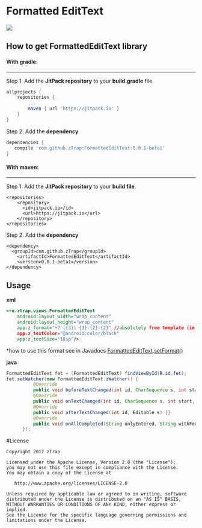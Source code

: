 # Formatted EditText
[![](https://jitpack.io/v/zTrap/FormattedEditText.svg)](https://jitpack.io/#zTrap/FormattedEditText)
## How to get FormattedEditText library 
#### With gradle:
---
Step 1. Add the **JitPack repository** to your **build.gradle** file.
```gradle
allprojects {
	repositories {
		...
		maven { url 'https://jitpack.io' }
	}
}
```
Step 2. Add the **dependency**
```gradle
dependencies {
   compile 'com.github.zTrap:FormattedEditText:0.0.1-beta1'
}
```
#### With maven:
---
Step 1. Add the **JitPack repository** to your **build file**.
```maven
<repositories>
	<repository>
	  <id>jitpack.io</id>
	  <url>https://jitpack.io</url>
	</repository>
</repositories>
```  
Step 2. Add the **dependency**
```maven
<dependency>
  <groupId>com.github.zTrap</groupId>
	<artifactId>FormattedEditText</artifactId>
	<version>0.0.1-beta1</version>
</dependency>
```
## Usage
**xml**
```xml
<ru.ztrap.views.FormattedEditText
    android:layout_width="wrap_content"
    android:layout_height="wrap_content"
    app:z_format="+7 ({3}) {3}-{2}-{2}" //absolutely free template (in single-line)*
    app:z_textColor="@android:color/black"
    app:z_textSize="18sp"/>
```
*how to use this format see in Javadocs [FormattedEditText](https://jitpack.io/com/github/zTrap/FormattedEditText/0.0.1-beta1/javadoc/ru/ztrap/views/FormattedEditText.html).[setFormat()](https://jitpack.io/com/github/zTrap/FormattedEditText/0.0.1-beta1/javadoc/ru/ztrap/views/FormattedEditText.html#setFormat-java.lang.String-)

**java**
```java
FormattedEditText fet = (FormattedEditText) findViewById(R.id.fet);
fet.setWatcher(new FormattedEditText.zWatcher() {
          @Override
          public void beforeTextChanged(int id, CharSequence s, int start, int count, int after) {}
          @Override
          public void onTextChanged(int id, CharSequence s, int start, int before, int count) {}
          @Override
          public void afterTextChanged(int id, Editable s) {}
          @Override
          public void onAllCompleted(String onlyEntered, String withFormat) {}
      });
```

#License

    Copyright 2017 zTrap

    Licensed under the Apache License, Version 2.0 (the "License");
    you may not use this file except in compliance with the License.
    You may obtain a copy of the License at

       http://www.apache.org/licenses/LICENSE-2.0

    Unless required by applicable law or agreed to in writing, software
    distributed under the License is distributed on an "AS IS" BASIS,
    WITHOUT WARRANTIES OR CONDITIONS OF ANY KIND, either express or implied.
    See the License for the specific language governing permissions and
    limitations under the License.
    
